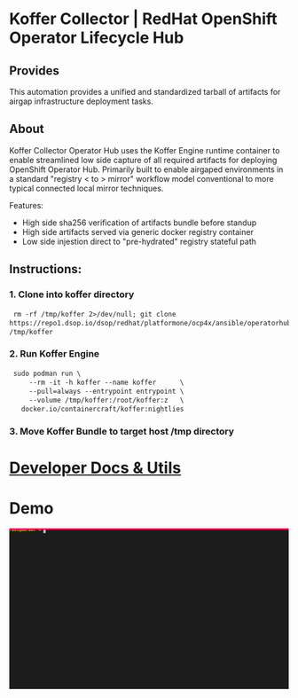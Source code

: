 # Koffer Collector | RedHat OpenShift Operator Lifecycle Hub
## Provides
This automation provides a unified and standardized tarball of artifacts for
airgap infrastructure deployment tasks.

## About
Koffer Collector Operator Hub uses the Koffer Engine runtime container to enable
streamlined low side capture of all required artifacts for deploying OpenShift 
Operator Hub. Primarily built to enable airgaped environments in a standard 
"registry < to > mirror" workflow model conventional to more typical connected 
local mirror techniques.

Features:
  - High side sha256 verification of artifacts bundle before standup
  - High side artifacts served via generic docker registry container
  - Low side injestion direct to "pre-hydrated" registry stateful path

## Instructions:
### 1. Clone into koffer directory
```
 rm -rf /tmp/koffer 2>/dev/null; git clone https://repo1.dsop.io/dsop/redhat/platformone/ocp4x/ansible/operatorhub.git /tmp/koffer
```
### 2. Run Koffer Engine
```
 sudo podman run \
     --rm -it -h koffer --name koffer      \
     --pull=always --entrypoint entrypoint \
     --volume /tmp/koffer:/root/koffer:z   \
   docker.io/containercraft/koffer:nightlies
```
### 3. Move Koffer Bundle to target host /tmp directory
# [Developer Docs & Utils](./dev)
# Demo
![bundle](./web/bundle.svg)

